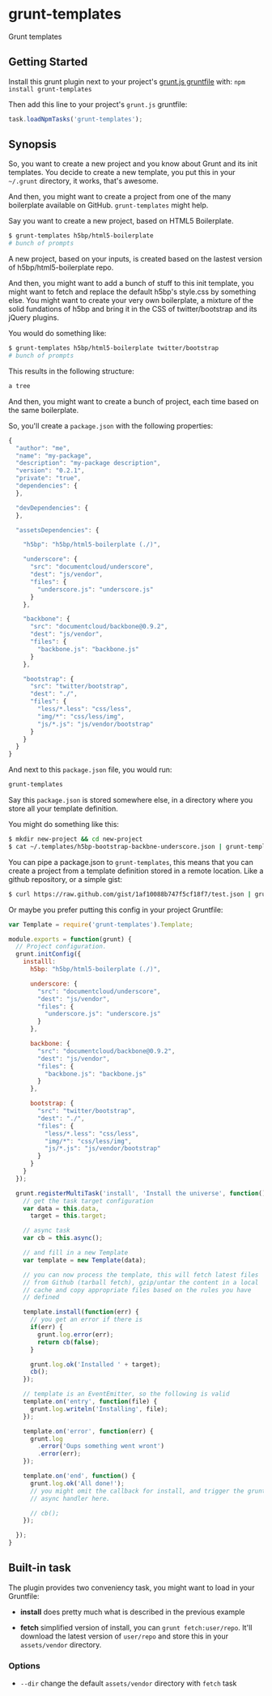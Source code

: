 # grunt-templates

Grunt templates

## Getting Started

Install this grunt plugin next to your project's
[grunt.js gruntfile][getting_started] with: `npm install
grunt-templates`

Then add this line to your project's `grunt.js` gruntfile:

```js
task.loadNpmTasks('grunt-templates');
```

[grunt]: https://github.com/cowboy/grunt
[getting_started]: https://github.com/cowboy/grunt/blob/master/docs/getting_started.md

## Synopsis

So, you want to create a new project and you know about Grunt and its
init templates. You decide to create a new template, you put this in
your `~/.grunt` directory, it works, that's awesome.

And then, you might want to create a project from one of the many
boilerplate available on GitHub. `grunt-templates` might help.

Say you want to create a new project, based on HTML5 Boilerplate.

```sh
$ grunt-templates h5bp/html5-boilerplate
# bunch of prompts
```

A new project, based on your inputs, is created based on the lastest
version of h5bp/html5-boilerplate repo.

And then, you might want to add a bunch of stuff to this init template,
you might want to fetch and replace the default h5bp's style.css by
something else. You might want to create your very own boilerplate, a
mixture of the solid fundations of h5bp and bring it in the CSS of
twitter/bootstrap and its jQuery plugins.

You would do something like:

```sh
$ grunt-templates h5bp/html5-boilerplate twitter/bootstrap
# bunch of prompts

```

This results in the following structure:

```sh
a tree
```

And then, you might want to create a bunch of project, each time based
on the same boilerplate.

So, you'll create a `package.json` with the following properties:

```js
{
  "author": "me",
  "name": "my-package",
  "description": "my-package description",
  "version": "0.2.1",
  "private": "true",
  "dependencies": {
  },

  "devDependencies": {
  },

  "assetsDependencies": {

    "h5bp": "h5bp/html5-boilerplate (./)",

    "underscore": {
      "src": "documentcloud/underscore",
      "dest": "js/vendor",
      "files": {
        "underscore.js": "underscore.js"
      }
    },

    "backbone": {
      "src": "documentcloud/backbone@0.9.2",
      "dest": "js/vendor",
      "files": {
        "backbone.js": "backbone.js"
      }
    },

    "bootstrap": {
      "src": "twitter/bootstrap",
      "dest": "./",
      "files": {
        "less/*.less": "css/less",
        "img/*": "css/less/img",
        "js/*.js": "js/vendor/bootstrap"
      }
    }
  }
}
```

And next to this `package.json` file, you would run:

```sh
grunt-templates
```

Say this `package.json` is stored somewhere else, in a directory where
you store all your template definition.

You might do something like this:

```sh
$ mkdir new-project && cd new-project
$ cat ~/.templates/h5bp-bootstrap-backbne-underscore.json | grunt-templates
```

You can pipe a package.json to `grunt-templates`, this means that you
can create a project from a template definition stored in a remote
location. Like a github repository, or a simple gist:

```sh
$ curl https://raw.github.com/gist/1af10088b747f5cf18f7/test.json | grunt-templates
```

Or maybe you prefer putting this config in your project Gruntfile:

```js
var Template = require('grunt-templates').Template;

module.exports = function(grunt) {
  // Project configuration.
  grunt.initConfig({
    installl:
      h5bp: "h5bp/html5-boilerplate (./)",

      underscore: {
        "src": "documentcloud/underscore",
        "dest": "js/vendor",
        "files": {
          "underscore.js": "underscore.js"
        }
      },

      backbone: {
        "src": "documentcloud/backbone@0.9.2",
        "dest": "js/vendor",
        "files": {
          "backbone.js": "backbone.js"
        }
      },

      bootstrap: {
        "src": "twitter/bootstrap",
        "dest": "./",
        "files": {
          "less/*.less": "css/less",
          "img/*": "css/less/img",
          "js/*.js": "js/vendor/bootstrap"
        }
      }
    }
  });

  grunt.registerMultiTask('install', 'Install the universe', function() {
    // get the task target configuration
    var data = this.data,
      target = this.target;

    // async task
    var cb = this.async();

    // and fill in a new Template
    var template = new Template(data);

    // you can now process the template, this will fetch latest files
    // from Github (tarball fetch), gzip/untar the content in a local
    // cache and copy appropriate files based on the rules you have
    // defined

    template.install(function(err) {
      // you get an error if there is
      if(err) {
        grunt.log.error(err);
        return cb(false);
      }

      grunt.log.ok('Installed ' + target);
      cb();
    });

    // template is an EventEmitter, so the following is valid
    template.on('entry', function(file) {
      grunt.log.writeln('Installing', file);
    });

    template.on('error', function(err) {
      grunt.log
        .error('Oups something went wront')
        .error(err);
    });

    template.on('end', function() {
      grunt.log.ok('All done!');
      // you might omit the callback for install, and trigger the grunt
      // async handler here.

      // cb();
    });

  });
}
```

## Built-in task

The plugin provides two conveniency task, you might want to load in your
Gruntfile:

* **install**
does pretty much what is described in the previous example

* **fetch**
simplified version of install, you can `grunt fetch:user/repo`. It'll
download the latest version of `user/repo` and store this in your
`assets/vendor` directory.

### Options

* `--dir` change the default `assets/vendor` directory with `fetch` task
